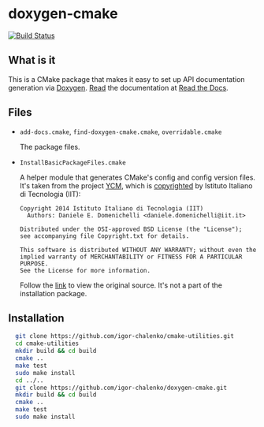 # doxygen-cmake
[![Build Status](https://app.travis-ci.com/igor-chalenko/doxygen-cmake.svg?branch=master)](https://app.travis-ci.com/igor-chalenko/doxygen-cmake)

What is it
----------

This is a CMake package that makes it easy to set up API documentation
generation via
[Doxygen](https://github.com/doxygen/doxygen).
[Read](https://doxygen-cmake.readthedocs.io/en/latest/index.html)
the documentation at [Read the Docs](https://readthedocs.io/).

Files
-----
* `add-docs.cmake`, `find-doxygen-cmake.cmake`,  `overridable.cmake` 

  The package files.

* `InstallBasicPackageFiles.cmake`

  A helper module that generates CMake's config and config version files.
  It's taken from the project [YCM](https://github.com/robotology/ycm),
  which is
  [copyrighted](https://github.com/robotology/ycm/blob/master/Copyright.txt)
  by Istituto Italiano di Tecnologia (IIT):

    ```
    Copyright 2014 Istituto Italiano di Tecnologia (IIT)
      Authors: Daniele E. Domenichelli <daniele.domenichelli@iit.it>

    Distributed under the OSI-approved BSD License (the "License");
    see accompanying file Copyright.txt for details.

    This software is distributed WITHOUT ANY WARRANTY; without even the
    implied warranty of MERCHANTABILITY or FITNESS FOR A PARTICULAR PURPOSE.
    See the License for more information.
    ```

  Follow the
  [link](https://github.com/robotology/ycm/blob/master/modules/InstallBasicPackageFiles.cmake)
  to view the original source. It's not a part of the installation package.
     
Installation
------------

```bash
  git clone https://github.com/igor-chalenko/cmake-utilities.git
  cd cmake-utilities
  mkdir build && cd build
  cmake ..
  make test
  sudo make install
  cd ../..
  git clone https://github.com/igor-chalenko/doxygen-cmake.git
  mkdir build && cd build
  cmake ..
  make test
  sudo make install
```
